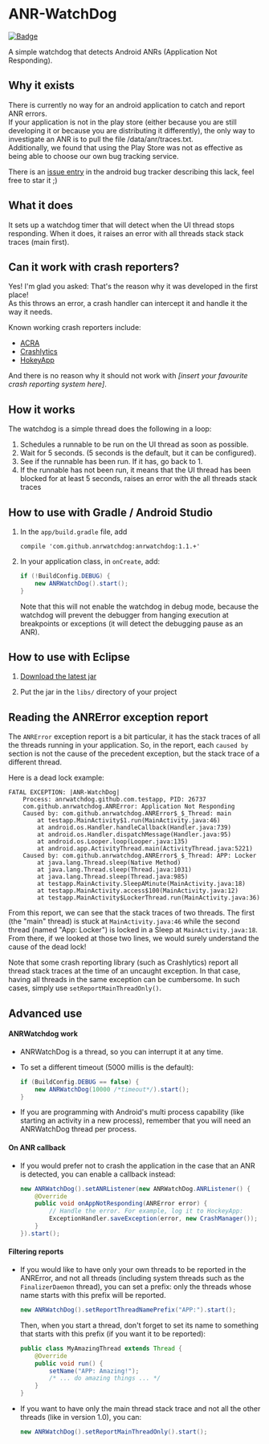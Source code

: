 ANR-WatchDog
============
[![Badge](http://www.libtastic.com/static/osbadges/54.png)](http://www.libtastic.com/technology/54/)

A simple watchdog that detects Android ANRs (Application Not Responding).


Why it exists
-------------

There is currently no way for an android application to catch and report ANR errors.  
If your application is not in the play store (either because you are still developing it or because you are distributing it differently), the only way to investigate an ANR is to pull the file /data/anr/traces.txt.  
Additionally, we found that using the Play Store was not as effective as being able to choose our own bug tracking service.

There is an [issue entry](https://code.google.com/p/android/issues/detail?id=35380) in the android bug tracker describing this lack, feel free to star it ;)


What it does
------------

It sets up a watchdog timer that will detect when the UI thread stops responding. When it does, it raises an error with all threads stack stack traces (main first).


Can it work with crash reporters?
---------------------------------

Yes! I'm glad you asked: That's the reason why it was developed in the first place!  
As this throws an error, a crash handler can intercept it and handle it the way it needs.

Known working crash reporters include:

 * [ACRA](https://github.com/ACRA/acra)
 * [Crashlytics](https://get.fabric.io/crashlytics)
 * [HokeyApp](http://hockeyapp.net/)

And there is no reason why it should not work with *[insert your favourite crash reporting system here]*.


How it works
------------

The watchdog is a simple thread does the following in a loop:

1.  Schedules a runnable to be run on the UI thread as soon as possible.
2.  Wait for 5 seconds. (5 seconds is the default, but it can be configured).
3.  See if the runnable has been run. If it has, go back to 1.
4.  If the runnable has not been run, it means that the UI thread has been blocked for at least 5 seconds, raises an error with the all threads stack traces


How to use with Gradle / Android Studio
---------------------------------------

1.  In the `app/build.gradle` file, add

		compile 'com.github.anrwatchdog:anrwatchdog:1.1.+'

2.  In your application class, in `onCreate`, add:

	```java
	if (!BuildConfig.DEBUG) {
		new ANRWatchDog().start();
	}
	```

	Note that this will not enable the watchdog in debug mode, because the watchdog will prevent the debugger from hanging execution at breakpoints or exceptions (it will detect the debugging pause as an ANR).


How to use with Eclipse
-----------------------

1.  [Download the latest jar](https://search.maven.org/remote_content?g=com.github.anrwatchdog&a=anrwatchdog&v=LATEST)

2.  Put the jar in the `libs/` directory of your project


Reading the ANRError exception report
-------------------------------------

The `ANRError` exception report is a bit particular, it has the stack traces of all the threads running in your application. So, in the report, each `caused by` section is not the cause of the precedent exception, but the stack trace of a different thread.

Here is a dead lock example:

	FATAL EXCEPTION: |ANR-WatchDog|
	    Process: anrwatchdog.github.com.testapp, PID: 26737
	    com.github.anrwatchdog.ANRError: Application Not Responding
	    Caused by: com.github.anrwatchdog.ANRError$_$_Thread: main
	        at testapp.MainActivity$1.run(MainActivity.java:46)
	        at android.os.Handler.handleCallback(Handler.java:739)
	        at android.os.Handler.dispatchMessage(Handler.java:95)
	        at android.os.Looper.loop(Looper.java:135)
	        at android.app.ActivityThread.main(ActivityThread.java:5221)
	    Caused by: com.github.anrwatchdog.ANRError$_$_Thread: APP: Locker
	        at java.lang.Thread.sleep(Native Method)
	        at java.lang.Thread.sleep(Thread.java:1031)
	        at java.lang.Thread.sleep(Thread.java:985)
	        at testapp.MainActivity.SleepAMinute(MainActivity.java:18)
	        at testapp.MainActivity.access$100(MainActivity.java:12)
	        at testapp.MainActivity$LockerThread.run(MainActivity.java:36)

From this report, we can see that the stack traces of two threads. The first (the "main" thread) is stuck at `MainActivity.java:46` while the second thread (named "App: Locker") is locked in a Sleep at `MainActivity.java:18`.  
From there, if we looked at those two lines, we would surely understand the cause of the dead lock!

Note that some crash reporting library (such as Crashlytics) report all thread stack traces at the time of an uncaught exception. In that case, having all threads in the same exception can be cumbersome. In such cases, simply use `setReportMainThreadOnly()`.


Advanced use
------------


#### ANRWatchdog work

*  ANRWatchDog is a thread, so you can interrupt it at any time.

* To set a different timeout (5000 millis is the default):

	```java
	if (BuildConfig.DEBUG == false) {
		new ANRWatchDog(10000 /*timeout*/).start();
	}
	```

*  If you are programming with Android's multi process capability (like starting an activity in a new process), remember that you will need an ANRWatchDog thread per process.


#### On ANR callback

* If you would prefer not to crash the application in the case that an ANR is detected, you can enable a callback instead:

	```java
	new ANRWatchDog().setANRListener(new ANRWatchDog.ANRListener() {
		@Override
		public void onAppNotResponding(ANRError error) {
			// Handle the error. For example, log it to HockeyApp:
			ExceptionHandler.saveException(error, new CrashManager());
		}
	}).start();
	```


#### Filtering reports

* If you would like to have only your own threads to be reported in the ANRError, and not all threads (including system threads such as the `FinalizerDaemon` thread), you can set a prefix: only the threads whose name starts with this prefix will be reported.

	```java
	new ANRWatchDog().setReportThreadNamePrefix("APP:").start();
	```

	Then, when you start a thread, don't forget to set its name to something that starts with this prefix (if you want it to be reported):

	```java
	public class MyAmazingThread extends Thread {
		@Override
		public void run() {
			setName("APP: Amazing!");
			/* ... do amazing things ... */
		}
	}
	```

* If you want to have only the main thread stack trace and not all the other threads (like in version 1.0), you can:

	```java
	new ANRWatchDog().setReportMainThreadOnly().start();
	```
